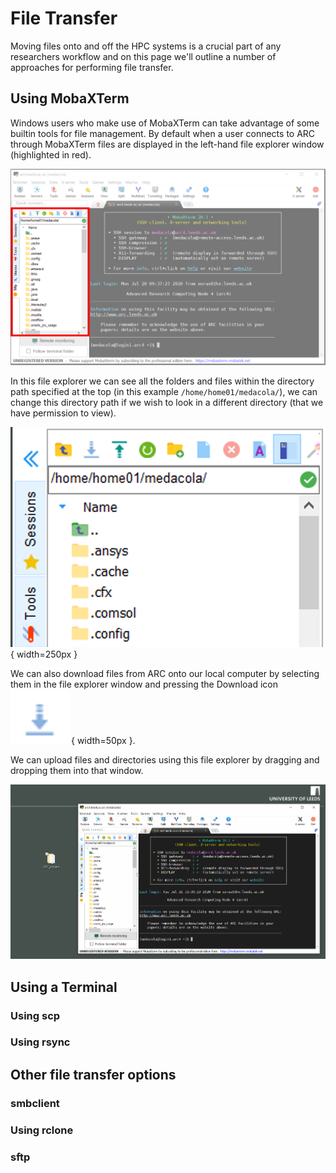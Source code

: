 # File Transfer

Moving files onto and off the HPC systems is a crucial part of any researchers workflow and on this page we'll outline a number of approaches for performing file transfer.

## Using MobaXTerm

Windows users who make use of MobaXTerm can take advantage of some builtin tools for file management. By default when a user connects to ARC through MobaXTerm files are displayed in the left-hand file explorer window (highlighted in red).

![Highlighted the MobaXTerm File explorer](../assets/img/filetransfer/mobaWindow1.png)

 In this file explorer we can see all the folders and files within the directory path specified at the top (in this example `/home/home01/medacola/`), we can change this directory path if we wish to look in a different directory (that we have permission to view).

![Zoomed in view of MobaXTerm file explorer](../assets/img/filetransfer/mobaWindow2.png){ width=250px }

We can also download files from ARC onto our local computer by selecting them in the file explorer window and pressing the Download icon ![Download icon](../assets/img/filetransfer/mobaWindow2down.png){ width=50px }.

We can upload files and directories using this file explorer by dragging and dropping them into that window.

![Example gif of dragging and dropping directory into MobaXTerm file explorer](../assets/img/filetransfer/mobaWindow1upload.gif)



## Using a Terminal

### Using scp

### Using rsync

## Other file transfer options

### smbclient

### Using rclone

### sftp